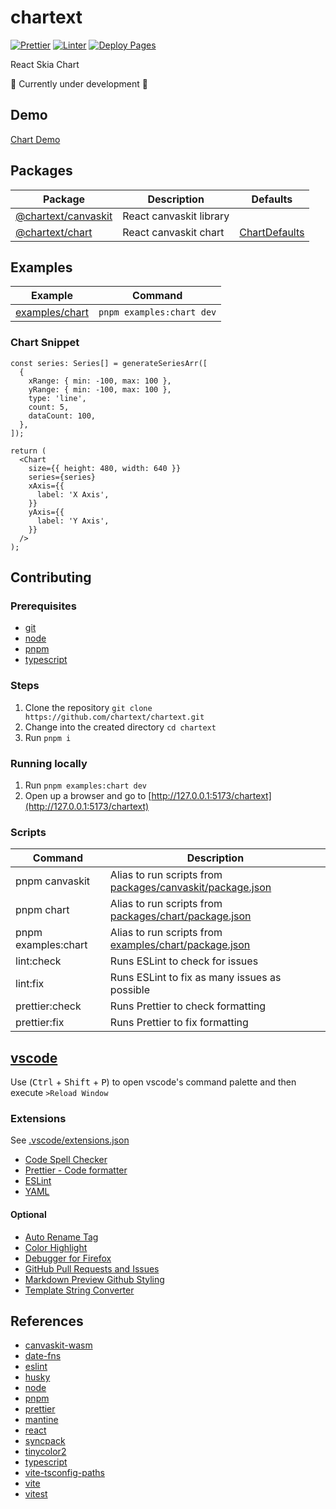 # chartext

[![Prettier](https://github.com/chartext/chartext/actions/workflows/check-formatting.yml/badge.svg?label=Linting&logo=github)](https://github.com/chartext/chartext/actions/workflows/check-formatting.yml) [![Linter](https://github.com/chartext/chartext/actions/workflows/check-linting.yml/badge.svg)](https://github.com/chartext/chartext/actions/workflows/check-linting.yml) [![Deploy Pages](https://github.com/chartext/chartext/actions/workflows/deploy-pages.yml/badge.svg)](https://github.com/chartext/chartext/actions/workflows/deploy-pages.yml)

React Skia Chart

🚧 Currently under development 🚧

## Demo

[Chart Demo](https://chartext.github.io/chartext/)

## Packages

| Package                                      | Description             | Defaults                                             |
| -------------------------------------------- | ----------------------- | ---------------------------------------------------- |
| [@chartext/canvaskit](./packages/canvaskit/) | React canvaskit library |                                                      |
| [@chartext/chart](./packages/chart/)         | React canvaskit chart   | [ChartDefaults](packages/chart/src/ChartDefaults.ts) |

## Examples

| Example                             | Command                   |
| ----------------------------------- | ------------------------- |
| [examples/chart](./examples/chart/) | `pnpm examples:chart dev` |

### Chart Snippet

```tsx
const series: Series[] = generateSeriesArr([
  {
    xRange: { min: -100, max: 100 },
    yRange: { min: -100, max: 100 },
    type: 'line',
    count: 5,
    dataCount: 100,
  },
]);

return (
  <Chart
    size={{ height: 480, width: 640 }}
    series={series}
    xAxis={{
      label: 'X Axis',
    }}
    yAxis={{
      label: 'Y Axis',
    }}
  />
);
```

## Contributing

### Prerequisites

- [git](https://git-scm.com/downloads)
- [node](https://nodejs.org/)
- [pnpm](https://pnpm.io/installation)
- [typescript](https://www.typescriptlang.org/download)

### Steps

1. Clone the repository `git clone https://github.com/chartext/chartext.git`
2. Change into the created directory `cd chartext`
3. Run `pnpm i`

### Running locally

1. Run `pnpm examples:chart dev`
2. Open up a browser and go to [http://127.0.0.1:5173/chartext](http://127.0.0.1:5173/chartext)

### Scripts

| Command             | Description                                                                                  |
| ------------------- | -------------------------------------------------------------------------------------------- |
| pnpm canvaskit      | Alias to run scripts from [packages/canvaskit/package.json](packages/canvaskit/package.json) |
| pnpm chart          | Alias to run scripts from [packages/chart/package.json](packages/chart/package.json)         |
| pnpm examples:chart | Alias to run scripts from [examples/chart/package.json](examples/chart/package.json)         |
| lint:check          | Runs ESLint to check for issues                                                              |
| lint:fix            | Runs ESLint to fix as many issues as possible                                                |
| prettier:check      | Runs Prettier to check formatting                                                            |
| prettier:fix        | Runs Prettier to fix formatting                                                              |

## [vscode](https://code.visualstudio.com/)

Use (<kbd>Ctrl</kbd> + <kbd>Shift</kbd> + <kbd>P</kbd>) to open vscode's command palette and then execute `>Reload Window`

### Extensions

See [.vscode/extensions.json](.vscode/extensions.json)

- [Code Spell Checker](https://marketplace.visualstudio.com/items?itemName=streetsidesoftware.code-spell-checker)
- [Prettier - Code formatter](https://marketplace.visualstudio.com/items?itemName=esbenp.prettier-vscode)
- [ESLint](https://marketplace.visualstudio.com/items?itemName=dbaeumer.vscode-eslint)
- [YAML](https://marketplace.visualstudio.com/items?itemName=redhat.vscode-yaml)

#### Optional

- [Auto Rename Tag](https://marketplace.visualstudio.com/items?itemName=formulahendry.auto-rename-tag)
- [Color Highlight](https://marketplace.visualstudio.com/items?itemName=naumovs.color-highlight)
- [Debugger for Firefox](https://marketplace.visualstudio.com/items?itemName=firefox-devtools.vscode-firefox-debug)
- [GitHub Pull Requests and Issues](https://marketplace.visualstudio.com/items?itemName=GitHub.vscode-pull-request-github)
- [Markdown Preview Github Styling](https://marketplace.visualstudio.com/items?itemName=bierner.markdown-preview-github-styles)
- [Template String Converter](https://marketplace.visualstudio.com/items?itemName=meganrogge.template-string-converter)

## References

- [canvaskit-wasm](https://github.com/google/skia/tree/main/modules/canvaskit)
- [date-fns](https://github.com/date-fns/date-fns)
- [eslint](https://github.com/eslint/eslint)
- [husky](https://github.com/typicode/husky)
- [node](https://github.com/nodejs/node)
- [pnpm](https://github.com/pnpm/pnpm)
- [prettier](https://github.com/prettier/prettier)
- [mantine](https://github.com/mantinedev/mantine)
- [react](https://github.com/facebook/react)
- [syncpack](https://github.com/JamieMason/syncpack)
- [tinycolor2](https://github.com/bgrins/TinyColor)
- [typescript](https://github.com/microsoft/TypeScript)
- [vite-tsconfig-paths](https://github.com/aleclarson/vite-tsconfig-paths)
- [vite](https://github.com/vitejs/vite)
- [vitest](https://github.com/vitest-dev/vitest)
